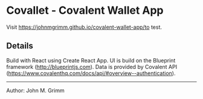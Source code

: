 # Covallet - Covalent Wallet App

Visit https://johnmgrimm.github.io/covalent-wallet-app/to test.

## Details

Build with React using Create React App.
UI is build on the Blueprint framework (http://blueprintjs.com).
Data is provided by Covalent API (https://www.covalenthq.com/docs/api/#overview--authentication).

---

Author: John M. Grimm
